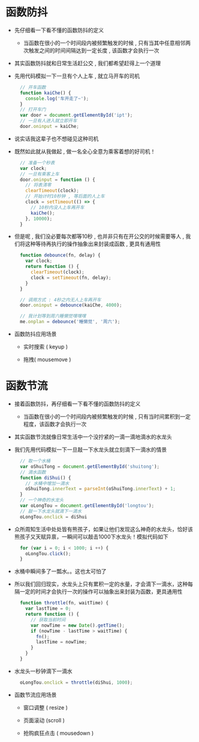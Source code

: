 # 函数防抖

- 先仔细看一下看不懂的函数防抖的定义

  - 当函数在很小的一个时间段内被频繁触发的时候 , 只有当其中任意相邻两次触发之间的时间间隔达到一定长度 , 该函数才会执行一次

- 其实函数防抖就和日常生活赶公交 , 我们都希望赶得上一个道理

- 先用代码模拟一下一旦有个人上车 , 就立马开车的司机

  ```js
    // 开车函数
    function kaiChe() {
      console.log('车开走了~');
    }
    // 打开车门
    var door = document.getElementById('ipt');
    // 一旦有人进入就立即开车
    door.oninput = kaiChe;
  ```

 - 说实话我这辈子也不想碰见这种司机

- 既然如此就从我做起 , 做一名全心全意为乘客着想的好司机！

  ```js
    // 准备一个秒表
    var clock;
    // 一旦有乘客上车
    door.oninput = function () {
      // 将表清零
      clearTimeout(clock);
      // 开始计时10秒钟 , 等后面的人上车
      clock = setTimeout(() => {
        // 10秒内没人上车再开车
        kaiChe();
      }, 10000);
    }
  ```

- 但是呢 , 我们没必要每次都等10秒 , 也并非只有在开公交的时候需要等人 , 我们将这种等待再执行的操作抽象出来封装成函数 , 更具有通用性

  ```js
    function debounce(fn, delay) {
      var clock;
      return function () {
        clearTimeout(clock);
        clock = setTimeout(fn, delay);
      }
    }

    // 调用方式 : 4秒之内无人上车再开车
    door.oninput = debounce(kaiChe, 4000);

    // 我计划等到周六睡懒觉嘿嘿嘿
    me.onplan = debounce('睡懒觉', '周六');
  ```

- 函数防抖应用场景

  - 实时搜索 ( keyup )

  - 拖拽( mousemove )


# 函数节流

- 接着函数防抖，再仔细看一下看不懂的函数防抖的定义

  - 当函数在很小的一个时间段内被频繁触发的时候 , 只有当时间累积到一定程度，该函数才会执行一次

- 其实函数节流就像日常生活中一个没拧紧的一滴一滴地滴水的水龙头

- 我们先用代码模拟一下一旦敲一下水龙头就立刻滴下一滴水的情景

  ```js
    // 取一个水桶
    var oShuiTong = document.getElementById('shuitong');
    // 滴水函数
    function diShui() {
      // 水桶中增加一滴水
      oShuiTong.innerText = parseInt(oShuiTong.innerText) + 1;
    }
    // 一个神奇的水龙头
    var oLongTou = document.getElementById('longtou');
    // 敲一下水龙头就滴下一滴水
    oLongTou.onclick = diShui
  ```

- 众所周知生活中处处皆有熊孩子，如果让他们发现这么神奇的水龙头，恰好该熊孩子又天赋异禀，一瞬间可以敲击1000下水龙头！模拟代码如下

  ```js
    for (var i = 0; i < 1000; i ++) {
      oLongTou.click();
    }
  ```

- 水桶中瞬间多了一瓢水。。这也太可怕了

- 所以我们回归现实，水龙头上只有累积一定的水量，才会滴下一滴水，这种每隔一定的时间才会执行一次的操作可以抽象出来封装为函数，更具通用性

  ```js
    function throttle(fn, waitTime) {
      var lastTime = 0;
      return function () {
        // 获取当前时间
        var nowTime = new Date().getTime();
        if (nowTime - lastTime > waitTime) {
          fn();
          lastTime = nowTime;
        }
      }
    }
  ```

- 水龙头一秒钟滴下一滴水

  ```js
    oLongTou.onclick = throttle(diShui, 1000);
  ```

- 函数节流应用场景

	- 窗口调整 ( resize )
	
	- 页面滚动 (scroll )
	
	- 抢购疯狂点击 ( mousedown )
